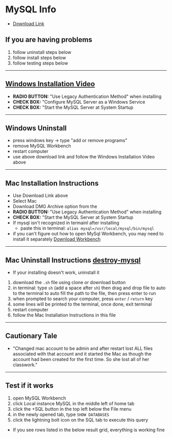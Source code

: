 # MySQL Info

- [Download Link](https://dev.mysql.com/downloads/mysql/)

## If you are having problems

1. follow uninstall steps below
2. follow install steps below
3. follow testing steps below

---

## [Windows Installation Video](https://www.youtube.com/watch?v=u96rVINbAUI)

- **RADIO BUTTON:** "Use Legacy Authentication Method" when installing
- **CHECK BOX:** "Configure MySQL Server as a Windows Service
- **CHECK BOX:** "Start the MySQL Server at System Startup

---

## Windows Uninstall

- press windows key -> type "add or remove programs"
- remove MySQL Workbench
- restart computer
- use above download link and follow the Windows Installation Video above

---

## Mac Installation Instructions

- Use Download Link above
- Select Mac
- Download DMG Archive option from the
- **RADIO BUTTON:** "Use Legacy Authentication Method" when installing
- **CHECK BOX:** "Start the MySQL Server at System Startup
- If mysql isn't recognized in termainl after installing
  - paste this in terminal: `alias mysql=/usr/local/mysql/bin/mysql`
- if you can't figure out how to open MySql Workbench, you may need to install it separately [Download Workbench](https://dev.mysql.com/downloads/workbench/)

---

## Mac Uninstall Instructions [destroy-mysql](https://github.com/neilm813/destroy-mysql)

- If your installing doesn't work, uninstall it

1. download the `.sh` file using clone or download button
2. in terminal: type `sh` (add a space after `sh`) then drag and drop file to auto to the terminal to auto fill the path to the file, then press enter to run
3. when prompted to search your computer, press `enter` / `return` key
4. some lines will be printed to the terminal, once done, exit terminal
5. restart computer
6. follow the Mac Installation Instructions in this file

---

## Cautionary Tale

- "Changed mac account to be admin and after restart lost ALL files associated with that account and it started the Mac as though the account had been created for the first time.
  So she lost all of her classwork."

---

## Test if it works

1. open MySQL Workbench
2. click Local instance MySQL in the middle left of home tab
3. click the +SQL button in the top left below the File menu
4. in the newly opened tab, type `SHOW DATABASES`
5. click the lightning bolt icon on the SQL tab to execute this query

- If you see rows listed in the below result grid, everything is working fine
